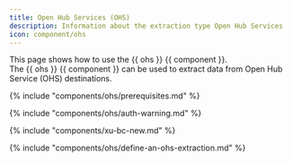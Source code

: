 ```yaml
---
title: Open Hub Services (OHS)
description: Information about the extraction type Open Hub Services
icon: component/ohs
---
```


This page shows how to use the {{ ohs }} {{ component }}.<br>
The {{ ohs }} {{ component }} can be used to extract data from Open Hub Service (OHS) destinations.

{% include "components/ohs/prerequisites.md" %}

{% include "components/ohs/auth-warning.md"  %}

{% include "components/xu-bc-new.md"  %}

{% include "components/ohs/define-an-ohs-extraction.md"  %}
